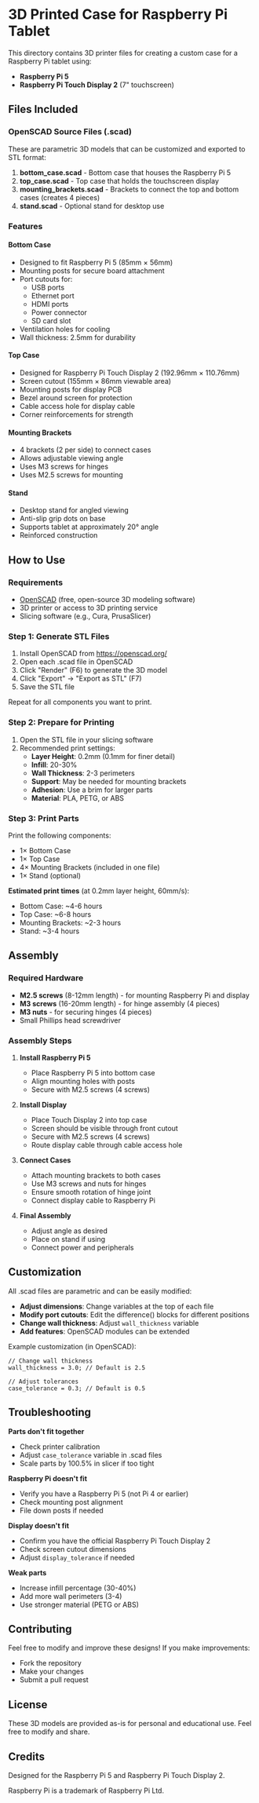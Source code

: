 # 3D Printed Case for Raspberry Pi Tablet

This directory contains 3D printer files for creating a custom case for a Raspberry Pi tablet using:
- **Raspberry Pi 5**
- **Raspberry Pi Touch Display 2** (7" touchscreen)

## Files Included

### OpenSCAD Source Files (.scad)
These are parametric 3D models that can be customized and exported to STL format:

1. **bottom_case.scad** - Bottom case that houses the Raspberry Pi 5
2. **top_case.scad** - Top case that holds the touchscreen display
3. **mounting_brackets.scad** - Brackets to connect the top and bottom cases (creates 4 pieces)
4. **stand.scad** - Optional stand for desktop use

### Features

#### Bottom Case
- Designed to fit Raspberry Pi 5 (85mm × 56mm)
- Mounting posts for secure board attachment
- Port cutouts for:
  - USB ports
  - Ethernet port
  - HDMI ports
  - Power connector
  - SD card slot
- Ventilation holes for cooling
- Wall thickness: 2.5mm for durability

#### Top Case
- Designed for Raspberry Pi Touch Display 2 (192.96mm × 110.76mm)
- Screen cutout (155mm × 86mm viewable area)
- Mounting posts for display PCB
- Bezel around screen for protection
- Cable access hole for display cable
- Corner reinforcements for strength

#### Mounting Brackets
- 4 brackets (2 per side) to connect cases
- Allows adjustable viewing angle
- Uses M3 screws for hinges
- Uses M2.5 screws for mounting

#### Stand
- Desktop stand for angled viewing
- Anti-slip grip dots on base
- Supports tablet at approximately 20° angle
- Reinforced construction

## How to Use

### Requirements
- [OpenSCAD](https://openscad.org/) (free, open-source 3D modeling software)
- 3D printer or access to 3D printing service
- Slicing software (e.g., Cura, PrusaSlicer)

### Step 1: Generate STL Files

1. Install OpenSCAD from https://openscad.org/
2. Open each .scad file in OpenSCAD
3. Click "Render" (F6) to generate the 3D model
4. Click "Export" → "Export as STL" (F7)
5. Save the STL file

Repeat for all components you want to print.

### Step 2: Prepare for Printing

1. Open the STL file in your slicing software
2. Recommended print settings:
   - **Layer Height**: 0.2mm (0.1mm for finer detail)
   - **Infill**: 20-30%
   - **Wall Thickness**: 2-3 perimeters
   - **Support**: May be needed for mounting brackets
   - **Adhesion**: Use a brim for larger parts
   - **Material**: PLA, PETG, or ABS

### Step 3: Print Parts

Print the following components:
- 1× Bottom Case
- 1× Top Case  
- 4× Mounting Brackets (included in one file)
- 1× Stand (optional)

**Estimated print times** (at 0.2mm layer height, 60mm/s):
- Bottom Case: ~4-6 hours
- Top Case: ~6-8 hours
- Mounting Brackets: ~2-3 hours
- Stand: ~3-4 hours

## Assembly

### Required Hardware

- **M2.5 screws** (8-12mm length) - for mounting Raspberry Pi and display
- **M3 screws** (16-20mm length) - for hinge assembly (4 pieces)
- **M3 nuts** - for securing hinges (4 pieces)
- Small Phillips head screwdriver

### Assembly Steps

1. **Install Raspberry Pi 5**
   - Place Raspberry Pi 5 into bottom case
   - Align mounting holes with posts
   - Secure with M2.5 screws (4 screws)

2. **Install Display**
   - Place Touch Display 2 into top case
   - Screen should be visible through front cutout
   - Secure with M2.5 screws (4 screws)
   - Route display cable through cable access hole

3. **Connect Cases**
   - Attach mounting brackets to both cases
   - Use M3 screws and nuts for hinges
   - Ensure smooth rotation of hinge joint
   - Connect display cable to Raspberry Pi

4. **Final Assembly**
   - Adjust angle as desired
   - Place on stand if using
   - Connect power and peripherals

## Customization

All .scad files are parametric and can be easily modified:

- **Adjust dimensions**: Change variables at the top of each file
- **Modify port cutouts**: Edit the difference() blocks for different positions
- **Change wall thickness**: Adjust `wall_thickness` variable
- **Add features**: OpenSCAD modules can be extended

Example customization (in OpenSCAD):
```scad
// Change wall thickness
wall_thickness = 3.0; // Default is 2.5

// Adjust tolerances
case_tolerance = 0.3; // Default is 0.5
```

## Troubleshooting

**Parts don't fit together**
- Check printer calibration
- Adjust `case_tolerance` variable in .scad files
- Scale parts by 100.5% in slicer if too tight

**Raspberry Pi doesn't fit**
- Verify you have a Raspberry Pi 5 (not Pi 4 or earlier)
- Check mounting post alignment
- File down posts if needed

**Display doesn't fit**
- Confirm you have the official Raspberry Pi Touch Display 2
- Check screen cutout dimensions
- Adjust `display_tolerance` if needed

**Weak parts**
- Increase infill percentage (30-40%)
- Add more wall perimeters (3-4)
- Use stronger material (PETG or ABS)

## Contributing

Feel free to modify and improve these designs! If you make improvements:
- Fork the repository
- Make your changes
- Submit a pull request

## License

These 3D models are provided as-is for personal and educational use. Feel free to modify and share.

## Credits

Designed for the Raspberry Pi 5 and Raspberry Pi Touch Display 2.

Raspberry Pi is a trademark of Raspberry Pi Ltd.
